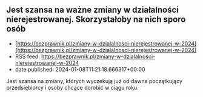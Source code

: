 ## Jest szansa na ważne zmiany w działalności nierejestrowanej. Skorzystałoby na nich sporo osób
 - [https://bezprawnik.pl/zmiany-w-dzialalnosci-nierejestrowanej-w-2024](https://bezprawnik.pl/zmiany-w-dzialalnosci-nierejestrowanej-w-2024)
 - RSS feed: https://bezprawnik.pl/zmiany-w-dzialalnosci-nierejestrowanej-w-2024
 - date published: 2024-01-08T11:21:18.666317+00:00

Jest szansa na zmiany, których wyczekują już od dawna początkujący przedsiębiorcy i osoby chcące dorobić w ciągu roku.

